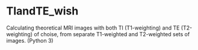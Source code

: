 # TIandTE_wish
Calculating theoretical MRI images with both TI (T1-weighting) and TE (T2-weighting) of choise, from separate T1-weighted and T2-weighted sets of images. (Python 3)
